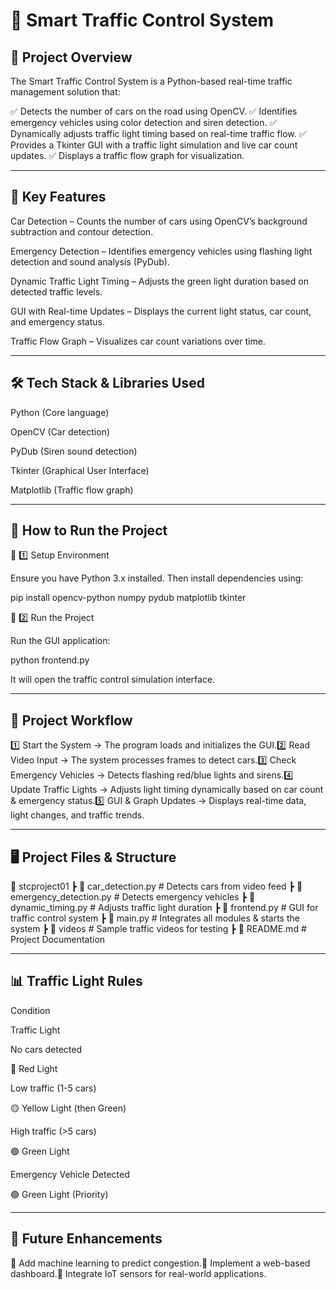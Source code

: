 # 🚦 Smart Traffic Control System

## 📌 Project Overview

The Smart Traffic Control System is a Python-based real-time traffic management solution that:

✅ Detects the number of cars on the road using OpenCV.
✅ Identifies emergency vehicles using color detection and siren detection.
✅ Dynamically adjusts traffic light timing based on real-time traffic flow.
✅ Provides a Tkinter GUI with a traffic light simulation and live car count updates.
✅ Displays a traffic flow graph for visualization.

___

## 🎯 Key Features

Car Detection – Counts the number of cars using OpenCV’s background subtraction and contour detection.

Emergency Detection – Identifies emergency vehicles using flashing light detection and sound analysis (PyDub).

Dynamic Traffic Light Timing – Adjusts the green light duration based on detected traffic levels.

GUI with Real-time Updates – Displays the current light status, car count, and emergency status.

Traffic Flow Graph – Visualizes car count variations over time.

___

## 🛠 Tech Stack & Libraries Used

Python (Core language)

OpenCV (Car detection)

PyDub (Siren sound detection)

Tkinter (Graphical User Interface)

Matplotlib (Traffic flow graph)

___

## 🚀 How to Run the Project

🔹 1️⃣ Setup Environment

Ensure you have Python 3.x installed. Then install dependencies using:

pip install opencv-python numpy pydub matplotlib tkinter

🔹 2️⃣ Run the Project

Run the GUI application:

python frontend.py

It will open the traffic control simulation interface.

___

## 📸 Project Workflow

1️⃣ Start the System → The program loads and initializes the GUI.2️⃣ Read Video Input → The system processes frames to detect cars.3️⃣ Check Emergency Vehicles → Detects flashing red/blue lights and sirens.4️⃣ Update Traffic Lights → Adjusts light timing dynamically based on car count & emergency status.5️⃣ GUI & Graph Updates → Displays real-time data, light changes, and traffic trends.

___

## 🖥 Project Files & Structure

📂 stcproject01
 ┣ 📜 car_detection.py  # Detects cars from video feed
 ┣ 📜 emergency_detection.py  # Detects emergency vehicles
 ┣ 📜 dynamic_timing.py  # Adjusts traffic light duration
 ┣ 📜 frontend.py  # GUI for traffic control system
 ┣ 📜 main.py  # Integrates all modules & starts the system
 ┣ 📂 videos  # Sample traffic videos for testing
 ┣ 📜 README.md  # Project Documentation

 ---

## 📊 Traffic Light Rules

Condition

Traffic Light

No cars detected

🔴 Red Light

Low traffic (1-5 cars)

🟡 Yellow Light (then Green)

High traffic (>5 cars)

🟢 Green Light

Emergency Vehicle Detected

🟢 Green Light (Priority)

___

## 📢 Future Enhancements

🔹 Add machine learning to predict congestion.🔹 Implement a web-based dashboard.🔹 Integrate IoT sensors for real-world applications.

